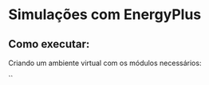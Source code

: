 # Simulações com EnergyPlus

## Como executar:

Criando um ambiente virtual com os módulos necessários:

``